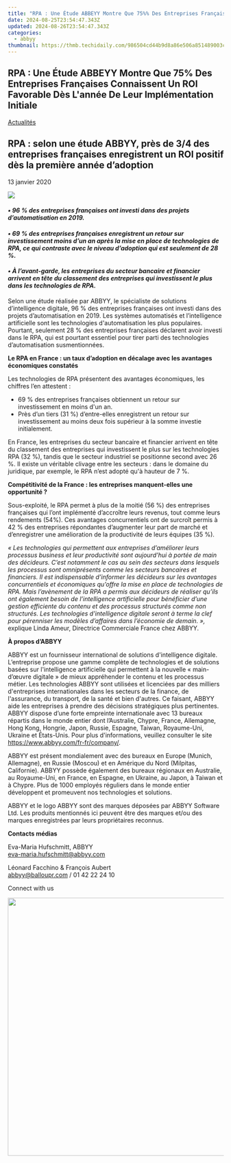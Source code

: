 ```yaml
---
title: "RPA : Une Étude ABBEYY Montre Que 75%% Des Entreprises Françaises Connaissent Un ROI Favorable Dès L'année De Leur Implémentation Initiale"
date: 2024-08-25T23:54:47.343Z
updated: 2024-08-26T23:54:47.343Z
categories:
  - abbyy
thumbnail: https://thmb.techidaily.com/986504cd44b9d8a86e506a851489003cdb37fac4314ef47bdf65ab2174d555e1.jpg
---
```


## RPA : Une Étude ABBEYY Montre Que 75% Des Entreprises Françaises Connaissent Un ROI Favorable Dès L'année De Leur Implémentation Initiale

[Actualités](https://tools.techidaily.com/abbyy/products/)

## RPA : selon une étude ABBYY, près de 3/4 des entreprises françaises enregistrent un ROI positif dès la première année d’adoption

13 janvier 2020

![](https://content.abbyy.com/-/media/project/abbyy/abbyy/branchtemplates/shutterstock_1272462163_1296-x-729.jpg?h=729&iar=0&w=1296)

#### _• 96 % des entreprises françaises ont investi dans des projets d’automatisation en 2019._

#### _• 69 % des entreprises françaises enregistrent un retour sur investissement moins d’un an après la mise en place de technologies de RPA, ce qui contraste avec le niveau d’adoption qui est seulement de 28 %._

#### _• À l’avant-garde, les entreprises du secteur bancaire et financier arrivent en tête du classement des entreprises qui investissent le plus dans les technologies de RPA._

Selon une étude réalisée par ABBYY, le spécialiste de solutions d’intelligence digitale, 96 % des entreprises françaises ont investi dans des projets d’automatisation en 2019\. Les systèmes automatisés et l’intelligence artificielle sont les technologies d'automatisation les plus populaires. Pourtant, seulement 28 % des entreprises françaises déclarent avoir investi dans le RPA, qui est pourtant essentiel pour tirer parti des technologies d’automatisation susmentionnées.

**Le RPA en France : un taux d’adoption en décalage avec les avantages économiques constatés**

Les technologies de RPA présentent des avantages économiques, les chiffres l’en attestent :

* 69 % des entreprises françaises obtiennent un retour sur investissement en moins d'un an.
* Près d’un tiers (31 %) d’entre-elles enregistrent un retour sur investissement au moins deux fois supérieur à la somme investie initialement.

En France, les entreprises du secteur bancaire et financier arrivent en tête du classement des entreprises qui investissent le plus sur les technologies RPA (32 %), tandis que le secteur industriel se positionne second avec 26 %. Il existe un véritable clivage entre les secteurs : dans le domaine du juridique, par exemple, le RPA n’est adopté qu'à hauteur de 7 %.

**Compétitivité de la France : les entreprises manquent-elles une opportunité ?**

Sous-exploité, le RPA permet à plus de la moitié (56 %) des entreprises françaises qui l’ont implémenté d’accroître leurs revenus, tout comme leurs rendements (54%). Ces avantages concurrentiels ont de surcroît permis à 42 % des entreprises répondantes d’augmenter leur part de marché et d’enregistrer une amélioration de la productivité de leurs équipes (35 %).

 _« Les technologies qui permettent aux entreprises d’améliorer leurs processus business et leur productivité sont aujourd’hui à portée de main des décideurs. C’est notamment le cas au sein des secteurs dans lesquels les processus sont omniprésents comme les secteurs bancaires et financiers. Il est indispensable d’informer les décideurs sur les avantages concurrentiels et économiques qu’offre la mise en place de technologies de RPA. Mais l’avènement de la RPA a permis aux décideurs de réaliser qu’ils ont également besoin de l’intelligence artificielle pour bénéficier d’une gestion efficiente du contenu et des processus structurés comme non structurés. Les technologies d’intelligence digitale seront à terme la clef pour pérenniser les modèles d’affaires dans l’économie de demain. »,_ explique Linda Ameur, Directrice Commerciale France chez ABBYY.
  
  
**À propos d’ABBYY** 

ABBYY est un fournisseur international de solutions d'intelligence digitale. L’entreprise propose une gamme complète de technologies et de solutions basées sur l'intelligence artificielle qui permettent à la nouvelle « main-d’œuvre digitale » de mieux appréhender le contenu et les processus métier. Les technologies ABBYY sont utilisées et licenciées par des milliers d'entreprises internationales dans les secteurs de la finance, de l'assurance, du transport, de la santé et bien d'autres. Ce faisant, ABBYY aide les entreprises à prendre des décisions stratégiques plus pertinentes. ABBYY dispose d’une forte empreinte internationale avec 13 bureaux répartis dans le monde entier dont l’Australie, Chypre, France, Allemagne, Hong Kong, Hongrie, Japon, Russie, Espagne, Taiwan, Royaume-Uni, Ukraine et États-Unis. Pour plus d'informations, veuillez consulter le site <https://www.abbyy.com/fr-fr/company/>.

ABBYY est présent mondialement avec des bureaux en Europe (Munich, Allemagne), en Russie (Moscou) et en Amérique du Nord (Milpitas, Californie). ABBYY possède également des bureaux régionaux en Australie, au Royaume-Uni, en France, en Espagne, en Ukraine, au Japon, à Taiwan et à Chypre. Plus de 1000 employés réguliers dans le monde entier développent et promeuvent nos technologies et solutions.

ABBYY et le logo ABBYY sont des marques déposées par ABBYY Software Ltd. Les produits mentionnés ici peuvent être des marques et/ou des marques enregistrées par leurs propriétaires reconnus.

**Contacts médias**

Eva-Maria Hufschmitt, ABBYY  
[eva-maria.hufschmitt@abbyy.com](https://tools.techidaily.com/abbyy/products/)

Léonard Facchino & François Aubert  
[abbyy@balloupr.com](https://tools.techidaily.com/abbyy/products/) / 01 42 22 24 10

Connect with us

<ins class="adsbygoogle"
     style="display:block"
     data-ad-format="autorelaxed"
     data-ad-client="ca-pub-7571918770474297"
     data-ad-slot="1223367746"></ins>



<ins class="adsbygoogle"
     style="display:block"
     data-ad-client="ca-pub-7571918770474297"
     data-ad-slot="8358498916"
     data-ad-format="auto"
     data-full-width-responsive="true"></ins>

<!-- affiliate ads begin -->
<a href="https://turtlebeacheu.sjv.io/c/5597632/1996818/23722" target="_top" id="1996818"><img src="//a.impactradius-go.com/display-ad/23722-1996818" border="0" alt="" width="600" height="600"/></a><img height="0" width="0" src="https://imp.pxf.io/i/5597632/1996818/23722" style="position:absolute;visibility:hidden;" border="0" />
<!-- affiliate ads end -->

